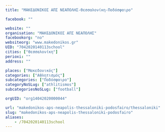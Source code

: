 ```yaml
---
title: "ΜΑΚΕΔΟΝΙΚΟΣ ΑΠΣ ΝΕΑΠΟΛΗΣ-Θεσσαλονίκη-Ποδόσφαιρο"

facebook: ""

website: ""
organisation: "ΜΑΚΕΔΟΝΙΚΟΣ ΑΠΣ ΝΕΑΠΟΛΗΣ"
facebookorg: "no"
websiteorg: "www.makedonikos.gr"
UID: "7042020140113school"
cities: ["Θεσσαλονίκη"]
perioxi: ""
address: ""

places: ["Μακεδονικός"]
categories: ["Αθλητισμός"]
subcategories: ["Ποδόσφαιρο"]
categoryNoSLug: ["athlitismos"]
subcategoriesNoSLug: ["football"]

orgUID: "org14042020000044"

url: "makedonikos-aps-neapolis-thessaloniki-podosfairo/thessaloniki"
slug: "makedonikos-aps-neapolis-thessaloniki-podosfairo"
aliases:
    - /7042020140113school
---
```





